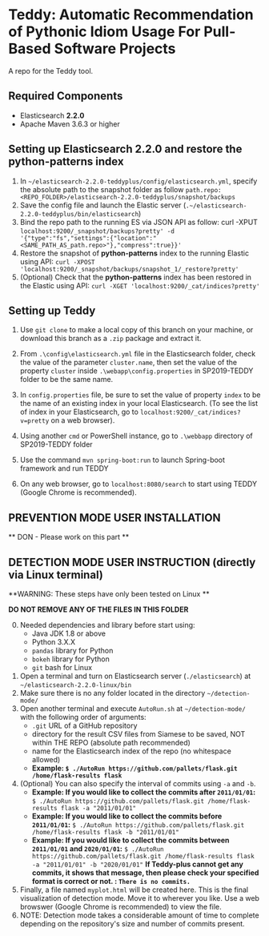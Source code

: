 # Teddy: Automatic Recommendation of Pythonic Idiom Usage For Pull-Based Software Projects
A repo for the Teddy tool. 

## Required Components
- Elasticsearch **2.2.0**
- Apache Maven 3.6.3 or higher

## Setting up Elasticsearch 2.2.0 and restore the python-patterns index
1. In `~/elasticsearch-2.2.0-teddyplus/config/elasticsearch.yml`, specify the absolute path to the snapshot folder as follow `path.repo: <REPO_FOLDER>/elasticsearch-2.2.0-teddyplus/snapshot/backups`
2. Save the config file and launch the Elastic server (`.~/elasticsearch-2.2.0-teddyplus/bin/elasticsearch`)
3. Bind the repo path to the running ES via JSON API as follow: curl -XPUT `localhost:9200/_snapshot/backups?pretty' -d '{"type":"fs","settings":{"location":"<SAME_PATH_AS_path.repo>"},"compress":true}}'`
4. Restore the snapshot of __python-patterns__ index to the running Elastic using API: `curl -XPOST 'localhost:9200/_snapshot/backups/snapshot_1/_restore?pretty'`
5. (Optional) Check that the __python-patterns__ index has been restored in the Elastic using API: `curl -XGET 'localhost:9200/_cat/indices?pretty'`

## Setting up Teddy
1. Use `git clone` to make a local copy of this branch on your machine, or download this branch as a `.zip` package and extract it.

2. From `.\config\elasticsearch.yml` file in the Elasticsearch folder, check the value of the parameter `cluster.name`, then set the value of the property `cluster` inside `.\webapp\config.properties` in SP2019-TEDDY folder to be the same name.

3. In `config.properties` file, be sure to set the value of property `index` to be the name of an existing index in your local Elasticsearch. (To see the list of index in your Elasticsearch, go to `localhost:9200/_cat/indices?v=pretty` on a web browser).

4. Using another `cmd` or PowerShell instance, go to `.\webbapp` directory of SP2019-TEDDY folder

5. Use the command `mvn spring-boot:run` to launch Spring-boot framework and run TEDDY

6. On any web browser, go to `localhost:8080/search` to start using TEDDY (Google Chrome is recommended).

## PREVENTION MODE USER INSTALLATION

** DON - Please work on this part **

## DETECTION MODE USER INSTRUCTION (directly via Linux terminal)

**WARNING: These steps have only been tested on Linux **

**DO NOT REMOVE ANY OF THE FILES IN THIS FOLDER**

0. Needed dependencies and library before start using:
	- Java JDK 1.8 or above
	- Python 3.X.X
	- `pandas` library for Python
	- `bokeh` library for Python
	- `git` bash for Linux
1. Open a terminal and turn on Elasticsearch server (`./elasticsearch`) at `~/elasticsearch-2.2.0-linux/bin`
2. Make sure there is no any folder located in the directory `~/detection-mode/`
3. Open another terminal and execute `AutoRun.sh` at `~/detection-mode/` with the following order of arguments:
	- `.git` URL of a GitHub repository
	- directory for the result CSV files from Siamese to be saved, NOT within THE REPO (absolute path recommended)
	- name for the Elasticsearch index of the repo (no whitespace allowed)
	- **Example: `$ ./AutoRun https://github.com/pallets/flask.git /home/flask-results flask`**
4. (Optional) You can also specify the interval of commits using `-a` and `-b`.
	- **Example: If you would like to collect the commits after `2011/01/01`:**
		`$ ./AutoRun https://github.com/pallets/flask.git /home/flask-results flask -a "2011/01/01"`
	- **Example: If you would like to collect the commits before `2011/01/01`:**
		`$ ./AutoRun https://github.com/pallets/flask.git /home/flask-results flask -b "2011/01/01"`
	- **Example: If you would like to collect the commits between `2011/01/01` and `2020/01/01`:**
		`$ ./AutoRun https://github.com/pallets/flask.git /home/flask-results flask -a "2011/01/01" -b "2020/01/01"`
	**If Teddy-plus cannot get any commits, it shows that message, then please check your specified format is correct or not. : `There is no commits.`**
5. Finally, a file named `myplot.html` will be created here. This is the final visualization of detection mode. Move it to wherever you like. Use a web browswer (Google Chrome is recommended) to view the file.
6. NOTE: Detection mode takes a considerable amount of time to complete depending on the repository's size and number of commits present.

